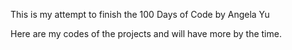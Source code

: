 This is my attempt to finish the 100 Days of Code by Angela Yu

Here are my codes of the projects and will have more by the time.
